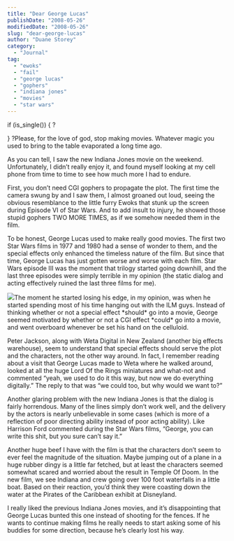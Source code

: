 ```yaml
---
title: "Dear George Lucas"
publishDate: "2008-05-26"
modifiedDate: "2008-05-26"
slug: "dear-george-lucas"
author: "Duane Storey"
category:
  - "Journal"
tag:
  - "ewoks"
  - "fail"
  - "george lucas"
  - "gophers"
  - "indiana jones"
  - "movies"
  - "star wars"
---
```


if (is_single()) { ?



} ?Please, for the love of god, stop making movies. Whatever magic you used to bring to the table evaporated a long time ago.

As you can tell, I saw the new Indiana Jones movie on the weekend. Unfortunately, I didn’t really enjoy it, and found myself looking at my cell phone from time to time to see how much more I had to endure.

First, you don’t need CGI gophers to propagate the plot. The first time the camera swung by and I saw them, I almost groaned out loud, seeing the obvious resemblance to the little furry Ewoks that stunk up the screen during Episode VI of Star Wars. And to add insult to injury, he showed those stupid gophers TWO MORE TIMES, as if we somehow needed them in the film.

To be honest, George Lucas used to make really good movies. The first two Star Wars films in 1977 and 1980 had a sense of wonder to them, and the special effects only enhanced the timeless nature of the film. But since that time, George Lucas has just gotten worse and worse with each film. Star Wars episode III was the moment that trilogy started going downhill, and the last three episodes were simply terrible in my opinion (the static dialog and acting effectively ruined the last three films for me).

![](http://www.migratorynerd.com/wp-content/uploads/2008/05/fail.jpg)The moment he started losing his edge, in my opinion, was when he started spending most of his time hanging out with the ILM guys. Instead of thinking whether or not a special effect \*should\* go into a movie, George seemed motivated by whether or not a CGI effect \*could\* go into a movie, and went overboard whenever be set his hand on the celluloid.

Peter Jackson, along with Weta Digital in New Zealand (another big effects warehouse), seem to understand that special effects should serve the plot and the characters, not the other way around. In fact, I remember reading about a visit that George Lucas made to Weta where he walked around, looked at all the huge Lord Of the Rings miniatures and what-not and commented “yeah, we used to do it this way, but now we do everything digitally.” The reply to that was “we could too, but why would we want to?”

Another glaring problem with the new Indiana Jones is that the dialog is fairly horrendous. Many of the lines simply don’t work well, and the delivery by the actors is nearly unbelievable in some cases (which is more of a reflection of poor directing ability instead of poor acting ability). Like Harrison Ford commented during the Star Wars films, “George, you can write this shit, but you sure can’t say it.”

Another huge beef I have with the film is that the characters don’t seem to ever feel the magnitude of the situation. Maybe jumping out of a plane in a huge rubber dingy is a little far fetched, but at least the characters seemed somewhat scared and worried about the result in Temple Of Doom. In the new film, we see Indiana and crew going over 100 foot waterfalls in a little boat. Based on their reaction, you’d think they were coasting down the water at the Pirates of the Caribbean exhibit at Disneyland.

I really liked the previous Indiana Jones movies, and it’s disappointing that George Lucas bunted this one instead of shooting for the fences. If he wants to continue making films he really needs to start asking some of his buddies for some direction, because he’s clearly lost his way.